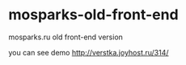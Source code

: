 # mosparks-old-front-end
mosparks.ru old front-end version

you can see demo http://verstka.joyhost.ru/314/
